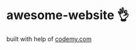 # awesome-website :ok_hand:                                                                                                                                                     
built with help of <a href="http://johnelder.com/">codemy.com</a>
